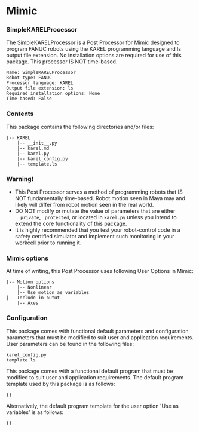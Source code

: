# Mimic

### SimpleKARELProcessor

The SimpleKARELProcessor is a Post Processor for Mimic designed to program FANUC
robots using the KAREL programming language and ls output file extension. No
installation options are required for use of this package. This processor IS NOT
time-based.

```
Name: SimpleKARELProcessor
Robot type: FANUC
Processor language: KAREL
Output file extension: ls
Required installation options: None
Time-based: False
```


### Contents

This package contains the following directories and/or files:

```
|-- KAREL
    |-- __init__.py
    |-- karel.md
    |-- karel.py
    |-- karel_config.py
    |-- template.ls
```


### Warning!

- This Post Processor serves a method of programming robots that IS NOT
  fundamentally time-based. Robot motion seen in Maya may and likely will differ
  from robot motion seen in the real world. 
- DO NOT modify or mutate the value of parameters that are either `__private`,
  `_protected`, or located in `karel.py` unless you intend to extend the core
  functionality of this package.
- It is highly recommended that you test your robot-control code in a safety
  certified simulator and implement such monitoring in your workcell prior to
  running it.


### Mimic options

At time of writing, this Post Processor uses following User Options in Mimic:

```
|-- Motion options
    |-- Nonlinear
    |-- Use motion as variables
|-- Include in outut
    |-- Axes
```


### Configuration

This package comes with functional default parameters and configuration
parameters that must be modified to suit user and application requirements.
User parameters can be found in the following files:

```
karel_config.py
template.ls
```

This package comes with a functional default program that must be modified to
suit user and application requirements.
The default program template used by this package is as follows:

```
{}
```

Alternatively, the default program template for the user option 'Use as variables'
is as follows:

```
{}
```

#

